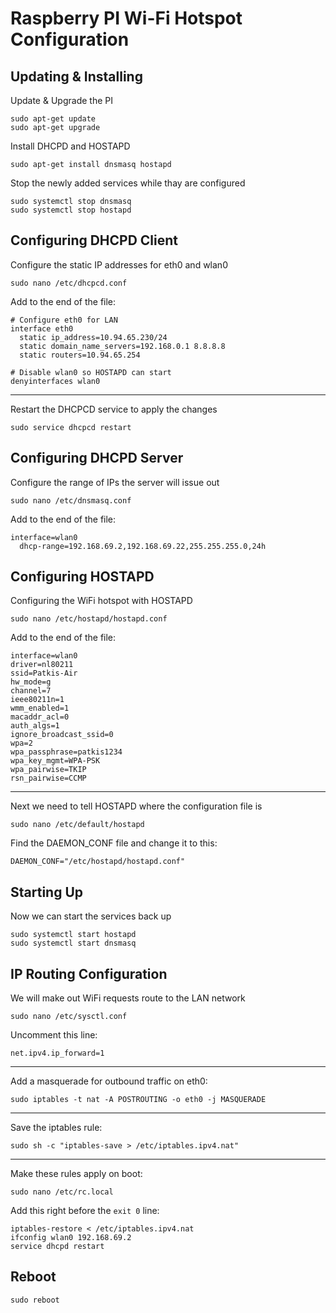 # Raspberry PI Wi-Fi Hotspot Configuration

## Updating & Installing

Update & Upgrade the PI

```
sudo apt-get update
sudo apt-get upgrade
```

Install DHCPD and HOSTAPD

```
sudo apt-get install dnsmasq hostapd
```

Stop the newly added services while thay are configured

```
sudo systemctl stop dnsmasq   
sudo systemctl stop hostapd
````

## Configuring DHCPD Client

Configure the static IP addresses for eth0 and wlan0

```
sudo nano /etc/dhcpcd.conf
```

Add to the end of the file:

```
# Configure eth0 for LAN
interface eth0
  static ip_address=10.94.65.230/24
  static domain_name_servers=192.168.0.1 8.8.8.8
  static routers=10.94.65.254

# Disable wlan0 so HOSTAPD can start
denyinterfaces wlan0
```

---

Restart the DHCPCD service to apply the changes

```
sudo service dhcpcd restart
```

## Configuring DHCPD Server

Configure the range of IPs the server will issue out

```
sudo nano /etc/dnsmasq.conf
```

Add to the end of the file:

```
interface=wlan0
  dhcp-range=192.168.69.2,192.168.69.22,255.255.255.0,24h
```

## Configuring HOSTAPD

Configuring the WiFi hotspot with HOSTAPD

```
sudo nano /etc/hostapd/hostapd.conf
```

Add to the end of the file:

```
interface=wlan0
driver=nl80211
ssid=Patkis-Air
hw_mode=g
channel=7
ieee80211n=1
wmm_enabled=1
macaddr_acl=0
auth_algs=1
ignore_broadcast_ssid=0
wpa=2
wpa_passphrase=patkis1234
wpa_key_mgmt=WPA-PSK
wpa_pairwise=TKIP
rsn_pairwise=CCMP
```

---

Next we need to tell HOSTAPD where the configuration file is

```
sudo nano /etc/default/hostapd
```

Find the DAEMON_CONF file and change it to this:

```
DAEMON_CONF="/etc/hostapd/hostapd.conf"
```

## Starting Up

Now we can start the services back up

```
sudo systemctl start hostapd
sudo systemctl start dnsmasq
```

## IP Routing Configuration

We will make out WiFi requests route to the LAN network

```
sudo nano /etc/sysctl.conf
```

Uncomment this line:

```
net.ipv4.ip_forward=1
```

---

Add a masquerade for outbound traffic on eth0:

```
sudo iptables -t nat -A POSTROUTING -o eth0 -j MASQUERADE
```

---

Save the iptables rule:

```
sudo sh -c "iptables-save > /etc/iptables.ipv4.nat"
```

---

Make these rules apply on boot:

```
sudo nano /etc/rc.local
```

Add this right before the `exit 0` line:

```
iptables-restore < /etc/iptables.ipv4.nat
ifconfig wlan0 192.168.69.2
service dhcpd restart
```

## Reboot

```
sudo reboot
```
